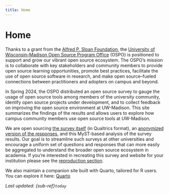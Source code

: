 ```yaml
---
title: Home
---
```


# Home

Thanks to a grant from the [Alfred P. Sloan Foundation](https://sloan.org/), the [University of Wisconsin–Madison Open Source Program Office](https://ospo.wisc.edu/) (OSPO) is positioned to support and grow our vibrant open source ecosystem.
The OSPO’s mission is to collaborate with key stakeholders and community members to provide open source learning opportunities, promote best practices, facilitate the use of open source software in research, and make open source–fueled connections between practitioners and adopters on campus and beyond.

In Spring 2024, the OSPO distributed an open source survey to gauge the usage of open source tools among members of the university community, identify open source projects under development, and to collect feedback on improving the open source environment at UW-Madison. This site summarizes the findings of the results and allows users to explore how campus community members use open source tools at UW-Madison.

We are open sourcing [the survey itself](https://github.com/UW-Madison-DSI/open_source_survey_results/blob/main/Open_Source_Program_Office_Survey.qsf) (in Qualtrics format), an [anonymized version of the responses](https://github.com/UW-Madison-DSI/open_source_survey_results_myst/tree/main/docs/data), and this MyST-based analysis of the survey results. Our goal is to streamline such surveys at other universities and encourage a uniform set of questions and responses that can more easily be aggregated to understand the broader open source ecosystem in academia. If you’re interested in recreating this survey and website for your institution please see the [reproduction section](https://uw-madison-dsi.github.io/open_source_survey_results_myst/reproduction.html). 

We also maintain a companion site built with Quarto, tailored for R users. You can explore it here: [Quarto](https://uw-madison-dsi.github.io/open_source_survey_results/)

*Last updated: {sub-ref}`today`*
